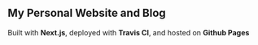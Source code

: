 ## My Personal Website and Blog

Built with **Next.js**, deployed with **Travis CI**, and hosted on **Github Pages**